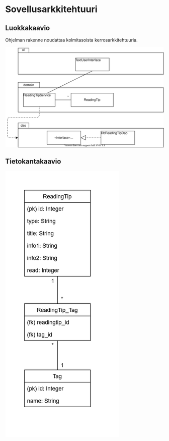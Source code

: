 # Sovellusarkkitehtuuri

## Luokkakaavio
Ohjelman rakenne noudattaa kolmitasoista kerrosarkkitehtuuria.

![Image of class structure](ohtu-miniprojekti-uml-3.svg)

## Tietokantakaavio

![Database diagram](db_diagram.png)
